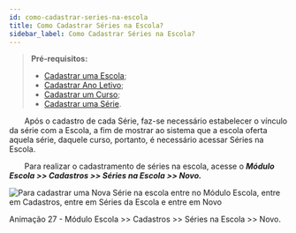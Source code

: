 ```yaml
---
id: como-cadastrar-series-na-escola
title: Como Cadastrar Séries na Escola?
sidebar_label: Como Cadastrar Séries na Escola?
---
```


>**Pré-requisitos:**
>*  [Cadastrar uma Escola](user-como-cadastrar-uma-escola);
>*  [Cadastrar Ano Letivo](user-como-definir-ano-letivo);
>*  [Cadastrar um Curso](user-como_cadastrar_um_curso);
>*  [Cadastrar uma Série](como-cadastrar-series).

&nbsp;&nbsp;&nbsp;&nbsp;&nbsp;&nbsp;&nbsp;Após o cadastro de cada Série, faz-se necessário estabelecer o vínculo da série com a Escola, a fim de mostrar ao sistema que a escola oferta aquela série, daquele curso, portanto, é necessário acessar Séries na Escola. 

&nbsp;&nbsp;&nbsp;&nbsp;&nbsp;&nbsp;&nbsp;Para realizar o cadastramento de séries na escola, acesse o ***Módulo Escola >> Cadastros >> Séries na Escola >> Novo.***

![Para cadastrar uma Nova Série na escola entre no Módulo Escola, entre em Cadastros, entre em Séries da Escola e entre em Novo](/img/treinamento-gif/cadastrar_series_na_escola.gif)

<p class="centerText">Animação 27 - Módulo Escola >> Cadastros >> Séries na Escola >> Novo.</p>